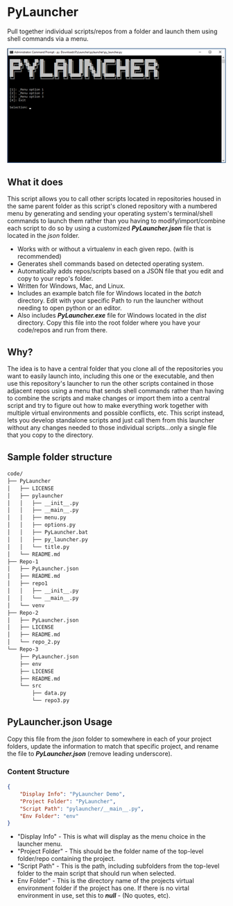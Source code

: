 # PyLauncher

Pull together individual scripts/repos from a folder and launch them using
shell commands via a menu.

![Sample Window](/images/pylauncher.jpg)

## What it does

This script allows you to call other scripts located in repositories housed in
the same parent folder as this script's cloned repository with a numbered menu
by generating and sending your operating system's terminal/shell commands to
launch them rather than you having to modify/import/combine each script to do
so by using a customized ***PyLauncher.json*** file that is located in the
*json* folder.

* Works with or without a virtualenv in each given repo. (with is recommended)
* Generates shell commands based on detected operating system.
* Automatically adds repos/scripts based on a JSON file that you edit and copy
to your repo's folder. 
* Written for Windows, Mac, and Linux.  
* Includes an example batch file for Windows located in the *batch* directory.
Edit with your specific Path to run the launcher without needing to open python
or an editor.
* Also includes ***PyLauncher.exe*** file for Windows located in the *dist*
directory. Copy this file into the root folder where you have your code/repos
and run from there.  

## Why?  

The idea is to have a central folder that you clone all of the repositories you
want to easily launch into, including this one or the executable, and then use
this repository's launcher to run the other scripts contained in those adjacent
repos using a menu that sends shell commands rather than having to combine the
scripts and make changes or import them into a central script and try to figure
out how to make everything work together with multiple virtual environments and
possible conflicts, etc.  This script instead, lets you develop standalone
scripts and just call them from this launcher without any changes needed to
those individual scripts...only a single file that you copy to the directory.

## Sample folder structure

```txt
code/
├── PyLauncher
│   ├── LICENSE
│   ├── pylauncher
│   │   ├── __init__.py
│   │   ├── __main__.py
│   │   ├── menu.py
│   │   ├── options.py
│   │   ├── PyLauncher.bat
│   │   ├── py_launcher.py
│   │   └── title.py
│   └── README.md
├── Repo-1
│   ├── PyLauncher.json
│   ├── README.md
│   ├── repo1
│   │   ├── __init__.py
│   │   └── __main__.py
│   └── venv
├── Repo-2
│   ├── PyLauncher.json
│   ├── LICENSE
│   ├── README.md
│   └── repo_2.py
└── Repo-3
    ├── PyLauncher.json
    ├── env
    ├── LICENSE
    ├── README.md
    └── src
        ├── data.py
        └── repo3.py
```

## PyLauncher.json Usage

Copy this file from the *json* folder to somewhere in each of your project
folders, update the information to match that specific project, and rename the
file to ***PyLauncher.json*** (remove leading underscore).

### Content Structure

```json
{
    "Display Info": "PyLauncher Demo",
    "Project Folder": "PyLauncher",
    "Script Path": "pylauncher/__main__.py",
    "Env Folder": "env"
}
```

* "Display Info" - This is what will display as the menu choice in the launcher
menu.
* "Project Folder" - This should be the folder name of the top-level
folder/repo containing the project.
* "Script Path" - This is the path, including subfolders from the top-level
folder to the main script that should run when selected.
* Env Folder" - This is the directory name of the projects virtual environment
folder if the project has one. If there is no virtal environment in use, set
this to ***null*** - (No quotes, etc).
